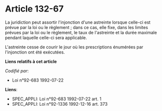 # Article 132-67

La juridiction peut assortir l'injonction d'une astreinte lorsque celle-ci est prévue par la loi ou le règlement ; dans ce
cas, elle fixe, dans les limites prévues par la loi ou le règlement, le taux de l'astreinte et la durée maximale pendant
laquelle celle-ci sera applicable.

L'astreinte cesse de courir le jour où les prescriptions énumérées par l'injonction ont été exécutées.

**Liens relatifs à cet article**

_Codifié par_:

  - Loi n°92-683 1992-07-22

**Liens**:

  - SPEC_APPLI: Loi n°92-683 1992-07-22 art. 1
  - SPEC_APPLI: Loi n°92-1336 1992-12-16 art. 373
